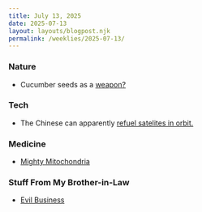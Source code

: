 ```yaml
---
title: July 13, 2025
date: 2025-07-13
layout: layouts/blogpost.njk
permalink: /weeklies/2025-07-13/
---
```


### Nature
* <span meta="2025-07-08T19:21"></span> Cucumber seeds as a [weapon?](https://arstechnica.com/science/2025/07/watch-this-cucumber-squirt-out-its-seeds-at-ballistic-speeds/)

### Tech
* <span meta="2025-07-08T19:23"></span> The Chinese can apparently [refuel satelites in orbit.](https://arstechnica.com/space/2025/07/china-jumps-ahead-in-the-race-to-achieve-a-new-kind-of-reuse-in-space/)

### Medicine
* <span meta="2025-07-11T02:19"></span> [Mighty Mitochondria](https://arstechnica.com/science/2025/07/mighty-mitochondria-cell-powerhouses-harnessed-for-healing/)

### Stuff From My Brother-in-Law
* <span meta="2025-07-12T21:58"></span> [Evil Business](https://www.thebignewsletter.com/p/synergies-when-customer-service-signs?r=1lvsd)
